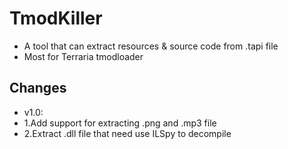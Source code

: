 # TmodKiller
* A tool that can extract resources &amp; source code from .tapi file
* Most for Terraria tmodloader 
## Changes
  * v1.0:
  * 1.Add support for extracting .png and .mp3 file
  * 2.Extract .dll file that need use ILSpy to decompile
